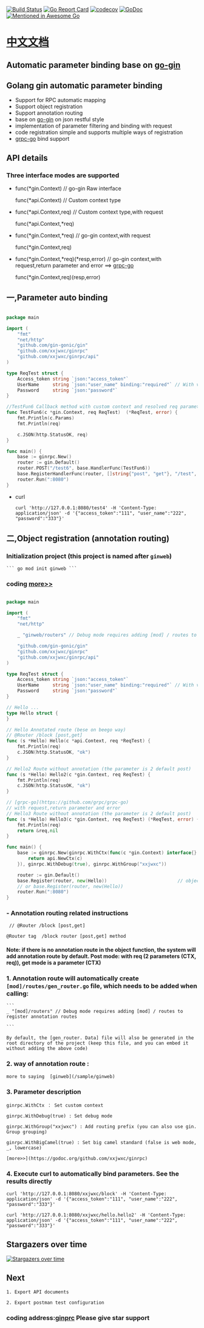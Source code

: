[![Build Status](https://travis-ci.org/xxjwxc/ginrpc.svg?branch=master)](https://travis-ci.org/xxjwxc/ginrpc)
[![Go Report Card](https://goreportcard.com/badge/github.com/xxjwxc/ginrpc)](https://goreportcard.com/report/github.com/xxjwxc/ginrpc)
[![codecov](https://codecov.io/gh/xxjwxc/ginrpc/branch/master/graph/badge.svg)](https://codecov.io/gh/xxjwxc/ginrpc)
[![GoDoc](https://godoc.org/github.com/xxjwxc/ginrpc?status.svg)](https://godoc.org/github.com/xxjwxc/ginrpc)
[![Mentioned in Awesome Go](https://awesome.re/mentioned-badge.svg)](https://github.com/avelino/awesome-go) 

# [中文文档](README_cn.md)

## Automatic parameter binding base on [go-gin](https://github.com/gin-gonic/gin)



## Golang gin automatic parameter binding

- Support for RPC automatic mapping
- Support object registration
- Support annotation routing
- base on [go-gin](https://github.com/gin-gonic/gin) on json restful style
- implementation of parameter filtering and binding with request
- code registration simple and supports multiple ways of registration
- [grpc-go](https://github.com/grpc/grpc-go) bind support


## API details

### Three interface modes are supported

- func(*gin.Context) // go-gin Raw interface

  func(*api.Context) // Custom context type

- func(*api.Context,req) // Custom context type,with request

  func(*api.Context,*req)

- func(*gin.Context,*req) // go-gin context,with request

  func(*gin.Context,req)

- func(*gin.Context,*req)(*resp,error) // go-gin context,with request,return parameter and error ==> [grpc-go](https://github.com/grpc/grpc-go)

  func(*gin.Context,req)(resp,error)

## 一,Parameter auto binding

```go

package main

import (
	"fmt"
	"net/http"
	"github.com/gin-gonic/gin"
	"github.com/xxjwxc/ginrpc"
	"github.com/xxjwxc/ginrpc/api"
)

type ReqTest struct {
	Access_token string `json:"access_token"`
	UserName     string `json:"user_name" binding:"required"` // With verification mode.带校验方式
	Password     string `json:"password"`
}

//TestFun6 Callback method with custom context and resolved req parameters
func TestFun6(c *gin.Context, req ReqTest)  (*ReqTest, error) {
	fmt.Println(c.Params)
	fmt.Println(req)

	c.JSON(http.StatusOK, req)
}

func main() {
	base := ginrpc.New() 
	router := gin.Default()
	router.POST("/test6", base.HandlerFunc(TestFun6))
	base.RegisterHandlerFunc(router, []string{"post", "get"}, "/test", TestFun4) // Multiple request mode registration
	router.Run(":8080")
}

   ```

- curl

  ```
  curl 'http://127.0.0.1:8080/test4' -H 'Content-Type: application/json' -d '{"access_token":"111", "user_name":"222", "password":"333"}'

  ```

## 二,Object registration (annotation routing)

### Initialization project (this project is named after `ginweb`)
	``` go mod init ginweb ```

### coding [more>>](https://github.com/xxjwxc/ginrpc/tree/master/sample/ginweb)
```go

package main

import (
	"fmt"
	"net/http"

	_ "ginweb/routers" // Debug mode requires adding [mod] / routes to register annotation routes.debug模式需要添加[mod]/routers 注册注解路由

	"github.com/gin-gonic/gin"
	"github.com/xxjwxc/ginrpc"
	"github.com/xxjwxc/ginrpc/api"
)

type ReqTest struct {
	Access_token string `json:"access_token"`
	UserName     string `json:"user_name" binding:"required"` // With verification mode
	Password     string `json:"password"`
}

// Hello ...
type Hello struct {
}

// Hello Annotated route (bese on beego way)
// @Router /block [post,get]
func (s *Hello) Hello(c *api.Context, req *ReqTest) {
	fmt.Println(req)
	c.JSON(http.StatusOK, "ok")
}

// Hello2 Route without annotation (the parameter is 2 default post)
func (s *Hello) Hello2(c *gin.Context, req ReqTest) {
	fmt.Println(req)
	c.JSON(http.StatusOK, "ok")
}

// [grpc-go](https://github.com/grpc/grpc-go)
// with request,return parameter and error
// Hello3 Route without annotation (the parameter is 2 default post)
func (s *Hello) Hello3(c *gin.Context, req ReqTest) (*ReqTest, error) {
	fmt.Println(req)
	return &req,nil
}

func main() {
	base := ginrpc.New(ginrpc.WithCtx(func(c *gin.Context) interface{} {
		return api.NewCtx(c)
	}), ginrpc.WithDebug(true), ginrpc.WithGroup("xxjwxc"))

	router := gin.Default()
	base.Register(router, new(Hello))                          // object register like(go-micro)
	// or base.Register(router, new(Hello)) 
	router.Run(":8080")
}
   ```

### - Annotation routing related instructions

```
 // @Router /block [post,get]

@Router tag  /block router [post,get] method 

 ```

 #### Note: if there is no annotation route in the object function, the system will add annotation route by default. Post mode: with req (2 parameters (CTX, req)), get mode is a parameter (CTX)



### 1. Annotation route will automatically create `[mod]/routes/gen_router.go` file, which needs to be added when calling:

	```
	_ "[mod]/routers" // Debug mode requires adding [mod] / routes to register annotation routes

	```

	By default, the [gen_router. Data] file will also be generated in the root directory of the project (keep this file, and you can embed it without adding the above code)

### 2. way of annotation route :

	more to saying  [ginweb](/sample/ginweb)

### 3. Parameter description

	ginrpc.WithCtx ： Set custom context

	ginrpc.WithDebug(true) : Set debug mode

	ginrpc.WithGroup("xxjwxc") : Add routing prefix (you can also use gin. Group grouping)

	ginrpc.WithBigCamel(true) : Set big camel standard (false is web mode, _, lowercase)

	[more>>](https://godoc.org/github.com/xxjwxc/ginrpc)

### 4. Execute curl to automatically bind parameters. See the results directly

  ```
  curl 'http://127.0.0.1:8080/xxjwxc/block' -H 'Content-Type: application/json' -d '{"access_token":"111", "user_name":"222", "password":"333"}'
  ```

  ```
  curl 'http://127.0.0.1:8080/xxjwxc/hello.hello2' -H 'Content-Type: application/json' -d '{"access_token":"111", "user_name":"222", "password":"333"}'
  ```

## Stargazers over time

[![Stargazers over time](https://starchart.cc/xxjwxc/ginrpc.svg)](https://starchart.cc/xxjwxc/ginrpc)
      

## Next

	1. Export API documents

	2. Export postman test configuration

### coding address:[ginprc](https://github.com/xxjwxc/ginrpc) Please give star support